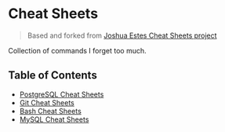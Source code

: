# Cheat Sheets

> Based and forked from [Joshua Estes Cheat Sheets project](https://github.com/JoshuaEstes/CheatSheets)

Collection of commands I forget too much.

## Table of Contents

- [PostgreSQL Cheat Sheets](postgresql/)
- [Git Cheat Sheets](git/)
- [Bash Cheat Sheets](bash/)
- [MySQL Cheat Sheets](mysql/)
